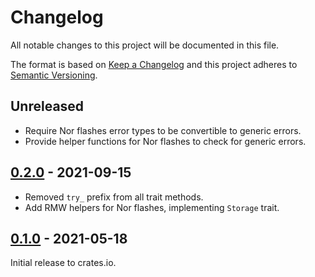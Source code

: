 # Changelog

All notable changes to this project will be documented in this file.

The format is based on [Keep a Changelog](http://keepachangelog.com/en/1.0.0/)
and this project adheres to [Semantic Versioning](http://semver.org/spec/v2.0.0.html).

## Unreleased

- Require Nor flashes error types to be convertible to generic errors.
- Provide helper functions for Nor flashes to check for generic errors.

## [0.2.0] - 2021-09-15

- Removed `try_` prefix from all trait methods.
- Add RMW helpers for Nor flashes, implementing `Storage` trait.

## [0.1.0] - 2021-05-18

Initial release to crates.io.

[Unreleased]: https://github.com/rust-embedded-community/embedded-storage/compare/v0.2.0...HEAD
[0.2.0]: https://github.com/rust-embedded-community/embedded-storage/releases/tag/v0.2.0
[0.1.0]: https://github.com/rust-embedded-community/embedded-storage/releases/tag/v0.1.0
